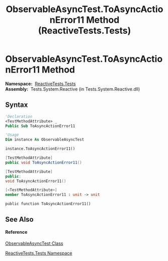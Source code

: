 ﻿---
title: ObservableAsyncTest.ToAsyncActionError11 Method  (ReactiveTests.Tests)
TOCTitle: ToAsyncActionError11 Method
ms:assetid: M:ReactiveTests.Tests.ObservableAsyncTest.ToAsyncActionError11
ms:mtpsurl: https://msdn.microsoft.com/en-us/library/reactivetests.tests.observableasynctest.toasyncactionerror11(v=VS.103)
ms:contentKeyID: 36619236
ms.date: 06/28/2011
mtps_version: v=VS.103
f1_keywords:
- ReactiveTests.Tests.ObservableAsyncTest.ToAsyncActionError11
dev_langs:
- CSharp
- JScript
- VB
- FSharp
- c++
---

# ObservableAsyncTest.ToAsyncActionError11 Method

**Namespace:**  [ReactiveTests.Tests](hh289046\(v=vs.103\).md)  
**Assembly:**  Tests.System.Reactive (in Tests.System.Reactive.dll)

## Syntax

``` vb
'Declaration
<TestMethodAttribute> _
Public Sub ToAsyncActionError11
```

``` vb
'Usage
Dim instance As ObservableAsyncTest

instance.ToAsyncActionError11()
```

``` csharp
[TestMethodAttribute]
public void ToAsyncActionError11()
```

``` c++
[TestMethodAttribute]
public:
void ToAsyncActionError11()
```

``` fsharp
[<TestMethodAttribute>]
member ToAsyncActionError11 : unit -> unit 
```

``` jscript
public function ToAsyncActionError11()
```

## See Also

#### Reference

[ObservableAsyncTest Class](hh314747\(v=vs.103\).md)

[ReactiveTests.Tests Namespace](hh289046\(v=vs.103\).md)

